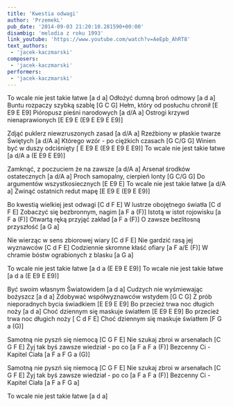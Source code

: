 ```yaml
---
title: 'Kwestia odwagi'
author: 'PrzemekL'
pub_date: '2014-09-03 21:20:10.281590+00:00'
disambig: 'melodia z roku 1993'
link_youtube: 'https://www.youtube.com/watch?v=AeEpb_AhRT8'
text_authors:
 - 'jacek-kaczmarski'
composers:
 - 'jacek-kaczmarski'
performers:
 - 'jacek-kaczmarski'
---
```


To wcale nie jest takie łatwe [a d a]
Odłożyć dumną broń odmowy [a d a]
Buntu rozpaczy szybką szablę [G C G]
Hełm, który od posłuchu chronił [E E9 E E9]
Pióropusz pieśni narodowych [a d/A a]
Ostrogi krzywd nienaprawionych [E E9 E (E9 E E9 E E9)]

Zdjąć puklerz niewzruszonych zasad [a d/A a]
Rzeźbiony w płaskie twarze Świętych [a d/A a]
Którego wzór - po ciężkich czasach [G C/G G]
Winien być w duszy odciśnięty [ E E9 E (E9 E E9 E E9)]
To wcale nie jest takie łatwe [a d/A a (E E9 E E9)]

Zamknąć, z poczuciem że na zawsze [a d/A a]
Arsenał środków ostatecznych [a d/A a]
Proch samopalny, cierpień lonty [G C/G G]
Do argumentów wszystkosiecznych [E E9 E]
To wcale nie jest takie łatwe [a d/A a]
Zwinąć ostatnich redut mapę [E E9 E (E9 E E9)]

Bo kwestią wielkiej jest odwagi [C d F E]
W lustrze obojętnego światła [C d F E]
Zobaczyć się bezbronnym, nagim [a F a (F)]
Istotą w istot rojowisku [a F a (F)]
Otwartą ręką przyjąć zakład [a F a (F)]
O zawsze bezlitosną przyszłość [a G a]

Nie wierząc w sens zbiorowej wiary [C d F E]
Nie gardzić rasą jej wyznawców [C d F E]
Codziennie skromne kłaść ofiary [a F a/E (F)]
W chramie bóstw ograbionych z blasku [a G a]

To wcale nie jest takie łatwe [a d a (E E9 E E9)]
To wcale nie jest takie łatwe [a d a (E E9 E E9)]

Być swoim własnym Światowidem [a d a]
Cudzych nie wyśmiewając bożyszcz [a d a]
Zdobywać współwyznawców wstydem [G C G]
Z prób nieporadnych bycia świadkiem [E E9 E E9]
Bo przecież trwa noc długich noży [a d a] 
Choć dziennym się maskuje światłem [E E9 E E9]
Bo przecież trwa noc długich noży [ C d F E]
Choć dziennym się maskuje światłem [F G a (G)]

Samotną nie pyszń się niemocą [C G F E]
Nie szukaj zbroi w arsenałach [C G F E]
Żyj tak byś zawsze wiedział - po co [a F a F a (F)]
Bezcenny Ci - Kapitel Ciała [a F a F G a (G)]

Samotną nie pyszń się niemocą [C G F E]
Nie szukaj zbroi w arsenałach [C G F E]
Żyj tak byś zawsze wiedział - po co [a F a F a (F)]
Bezcenny Ci - Kapitel Ciała [a F a F G a]

To wcale nie jest takie łatwe [a d a]